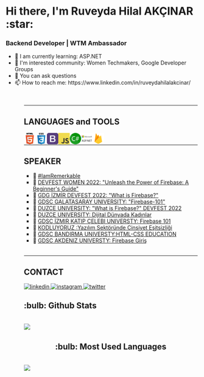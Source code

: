 
<h1> Hi there, I'm Ruveyda Hilal AKÇINAR :star:</h1>
<h3> Backend Developer | WTM Ambassador </h3>
<ul>
<li>🌱 I am currently learning: ASP.NET</li>
<li>👯 I'm interested community: Women Techmakers, Google Developer Groups</li>
<li>💬 You can ask questions</li>
<li>📫 How to reach me: https://www.linkedin.com/in/ruveydahilalakcinar/</li>
<ul>
<br/>

<hr>
<h2>LANGUAGES and TOOLS</h2>
<img align="left" src="https://raw.githubusercontent.com/github/explore/80688e429a7d4ef2fca1e82350fe8e3517d3494d/topics/html/html.png" width="30" height="30">
<img align="left" src="https://raw.githubusercontent.com/github/explore/80688e429a7d4ef2fca1e82350fe8e3517d3494d/topics/css/css.png" width="30" height="30">
<img align="left" src="https://raw.githubusercontent.com/github/explore/80688e429a7d4ef2fca1e82350fe8e3517d3494d/topics/bootstrap/bootstrap.png" width="30" height="30">
<img align="left" src="https://raw.githubusercontent.com/github/explore/80688e429a7d4ef2fca1e82350fe8e3517d3494d/topics/javascript/javascript.png" width="30" height="30">
<img align="left" src="https://raw.githubusercontent.com/github/explore/80688e429a7d4ef2fca1e82350fe8e3517d3494d/topics/csharp/csharp.png" width="30" height="30">
<img align="left" src="https://raw.githubusercontent.com/github/explore/80688e429a7d4ef2fca1e82350fe8e3517d3494d/topics/aspnet/aspnet.png" width="30" height="30">
<img align="left" src="https://raw.githubusercontent.com/github/explore/80688e429a7d4ef2fca1e82350fe8e3517d3494d/topics/firebase/firebase.png" width="30" height="30">

<br/>
 <hr>
<h2>SPEAKER</h2>
 <ul>
<li>
 <span class="nav-item">
📣 <a href="https://www.instagram.com/p/CnSJb9esmOU/" target="_blank">#IamRemerkable</a>
</span>
  </li>
 <li>
 <span class="nav-item">
📣 <a href="https://www.instagram.com/p/CmbkPUNsgQ6/" target="_blank">DEVFEST WOMEN 2022: "Unleash the Power of Firebase: A Beginner's Guide"</a>
</span>
  </li>
  <li>
 <span class="nav-item">
📣 <a href="https://www.instagram.com/p/CmbkPUNsgQ6/" target="_blank">GDG İZMİR DEVFEST 2022: "What is Firebase?"</a>
</span>
  </li>
  <li>
 <span class="nav-item">
📣 <a href="https://www.youtube.com/watch?v=pGcwnL2Wc3U" target="_blank">GDSC GALATASARAY UNIVERSITY: "Firebase-101"</a>
</span>
  </li>
 <li>
 <span class="nav-item">
📣 <a href="https://www.instagram.com/p/ClG5sHaMqBB/" target="_blank">DUZCE UNIVERSITY: "What is Firebase?" DEVFEST 2022</a>
</span>
  </li>
   <li>
  <span class="nav-item">
📣 <a href="https://www.instagram.com/p/Ca37iSgA762/" target="_blank">DUZCE UNIVERSITY: Dijital Dünyada Kadınlar</a>
</span>
     </li>
   <li>
  <span class="nav-item">
📣 <a href="https://www.youtube.com/watch?v=MegzXWHmSJY&t=4704s" target="_blank">GDSC İZMIR KATIP ÇELEBI UNIVERSTY: Firebase 101</a>
</span>
     </li>
   <li>
<span class="nav-item">
📣 <a href="https://www.youtube.com/watch?v=MegzXWHmSJY&t=4704s" target="_blank">KODLUYORUZ :Yazılım Sektöründe Cinsiyet Eşitsizliği</a>
</span>
   </li>
  <li>
<span class="nav-item">
📣 <a href="https://www.youtube.com/watch?v=aViuU-KyqEg" target="_blank">GDSC BANDIRMA UNIVERSTY:HTML-CSS EDUCATION</a>
</span>
 </li>
<li>
<span class="nav-item">
📣 <a href="https://www.youtube.com/watch?v=L1RxbIL8Yn0&t=1s" target="_blank">GDSC AKDENIZ UNIVERSTY: Firebase Giriş</a>
</span>
</li>
     </ul>
<br/>
 <hr>
<h2>CONTACT</h2>
<a href="https://www.linkedin.com/in/ruveydahilalakcinar/" rel="nofollow">
<img src="https://camo.githubusercontent.com/5e3d78e5310a41c0667e07077cf93596229de398b154b83885dc068874ed5365/68747470733a2f2f696d672e736869656c64732e696f2f62616467652f6c696e6b6564696e2d2532333145373742352e7376673f267374796c653d666f722d7468652d6261646765266c6f676f3d6c696e6b6564696e266c6f676f436f6c6f723d7768697465" alt="linkedin" data-canonical-src="https://img.shields.io/badge/linkedin-%231E77B5.svg?&amp;style=for-the-badge&amp;logo=linkedin&amp;logoColor=white" style="max-width: 100%;">
</a>
<a href="https://www.instagram.com/ruveydaakcinar/" rel="nofollow">
<img src="https://camo.githubusercontent.com/e60430fd16bc6a47fb6c6032da4d04e30952e849e98e7ed5c3e5cfc6b48a40bb/68747470733a2f2f696d672e736869656c64732e696f2f62616467652f696e7374616772616d2d2532333030303030302e7376673f267374796c653d666f722d7468652d6261646765266c6f676f3d696e7374616772616d266c6f676f436f6c6f723d726564" alt="instagram" data-canonical-src="https://img.shields.io/badge/instagram-%23000000.svg?&amp;style=for-the-badge&amp;logo=instagram&amp;logoColor=red" style="max-width: 100%;">
</a>
 <a href="https://twitter.com/RuveydaAkcinar" rel="nofollow">
<img src="https://camo.githubusercontent.com/13039975938e719b60e38191d050a182c1615f0e64a87494792c510ee111917a/68747470733a2f2f696d672e736869656c64732e696f2f62616467652f747769747465722d2532333030616365652e7376673f267374796c653d666f722d7468652d6261646765266c6f676f3d74776974746572266c6f676f436f6c6f723d7768697465" alt="twitter" data-canonical-src="https://img.shields.io/badge/twitter-%2300acee.svg?&amp;style=for-the-badge&amp;logo=twitter&amp;logoColor=white" style="max-width: 100%;">
</a>
<article>
 <h2>:bulb: Github Stats</h2>
 <br>
 <img src="https://github-readme-stats.vercel.app/api?username=ruveydahllakcinar&show_icons=true&theme=radical">
 </article>

<article>
<h2 style="text-align:center">:bulb: Most Used Languages</h2>
 <br>
<img src="https://github-readme-stats.vercel.app/api/top-langs/?username=ruveydahllakcinar&layout=compact">
</article>
